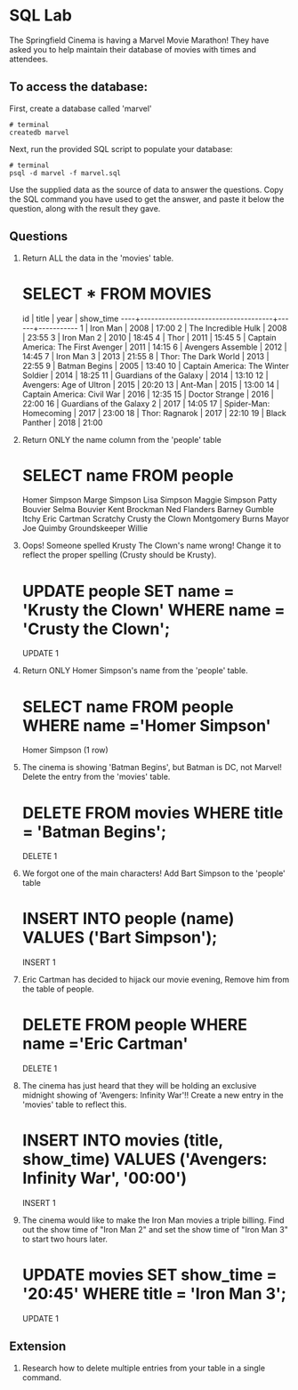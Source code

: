 # SQL Lab

The Springfield Cinema is having a Marvel Movie Marathon! They have asked you to help maintain their database of movies with times and attendees.

## To access the database:

First, create a database called 'marvel'

```
# terminal
createdb marvel
```

Next, run the provided SQL script to populate your database:

```
# terminal
psql -d marvel -f marvel.sql
```

Use the supplied data as the source of data to answer the questions. Copy the SQL command you have used to get the answer, and paste it below the question, along with the result they gave.

## Questions

1.  Return ALL the data in the 'movies' table.
    # SELECT * FROM MOVIES
     id |                title                | year | show_time
----+-------------------------------------+------+-----------
  1 | Iron Man                            | 2008 | 17:00
  2 | The Incredible Hulk                 | 2008 | 23:55
  3 | Iron Man 2                          | 2010 | 18:45
  4 | Thor                                | 2011 | 15:45
  5 | Captain America: The First Avenger  | 2011 | 14:15
  6 | Avengers Assemble                   | 2012 | 14:45
  7 | Iron Man 3                          | 2013 | 21:55
  8 | Thor: The Dark World                | 2013 | 22:55
  9 | Batman Begins                       | 2005 | 13:40
 10 | Captain America: The Winter Soldier | 2014 | 18:25
 11 | Guardians of the Galaxy             | 2014 | 13:10
 12 | Avengers: Age of Ultron             | 2015 | 20:20
 13 | Ant-Man                             | 2015 | 13:00
 14 | Captain America: Civil War          | 2016 | 12:35
 15 | Doctor Strange                      | 2016 | 22:00
 16 | Guardians of the Galaxy 2           | 2017 | 14:05
 17 | Spider-Man: Homecoming              | 2017 | 23:00
 18 | Thor: Ragnarok                      | 2017 | 22:10
 19 | Black Panther                       | 2018 | 21:00

2.  Return ONLY the name column from the 'people' table
    # SELECT name FROM people
    Homer Simpson
    Marge Simpson
    Lisa Simpson
    Maggie Simpson
    Patty Bouvier
    Selma Bouvier
    Kent Brockman
    Ned Flanders
    Barney Gumble
    Itchy
    Eric Cartman
    Scratchy
    Crusty the Clown
    Montgomery Burns
    Mayor Joe Quimby
    Groundskeeper Willie

3.  Oops! Someone spelled Krusty The Clown's name wrong! Change it to reflect the proper spelling (Crusty should be Krusty).
    # UPDATE people SET name = 'Krusty the Clown' WHERE name = 'Crusty the Clown';
    UPDATE 1

4.  Return ONLY Homer Simpson's name from the 'people' table. 
    # SELECT name FROM people WHERE name ='Homer Simpson'
     Homer Simpson
(1 row)

5.  The cinema is showing 'Batman Begins', but Batman is DC, not Marvel! Delete the entry from the 'movies' table.
    # DELETE FROM movies WHERE title = 'Batman Begins';
    DELETE 1
6.  We forgot one of the main characters! Add Bart Simpson to the 'people' table
    # INSERT INTO people (name) VALUES ('Bart Simpson');
    INSERT 1

7.  Eric Cartman has decided to hijack our movie evening, Remove him from the table of people.
    # DELETE FROM people WHERE name ='Eric Cartman'
    DELETE 1

8.  The cinema has just heard that they will be holding an exclusive midnight showing of 'Avengers: Infinity War'!! Create a new entry in the 'movies' table to reflect this.
    # INSERT INTO movies (title, show_time) VALUES ('Avengers: Infinity War', '00:00')
    INSERT 1

9.  The cinema would like to make the Iron Man movies a triple billing. Find out the show time of "Iron Man 2" and set the show time of "Iron Man 3" to start two hours later.
    # UPDATE movies SET show_time = '20:45' WHERE title = 'Iron Man 3';
    UPDATE 1

## Extension

1.  Research how to delete multiple entries from your table in a single command.